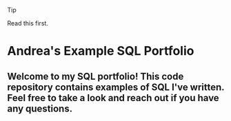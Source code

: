 > [!TIP]
> Read this first.

# Andrea's Example SQL Portfolio

## Welcome to my SQL portfolio! This code repository contains examples of SQL I've written. Feel free to take a look and reach out if you have any questions.
